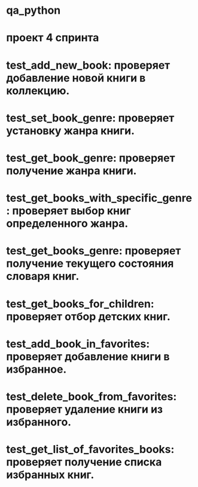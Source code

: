 # qa_python
# проект 4 спринта
# test_add_new_book: проверяет добавление новой книги в коллекцию.
# test_set_book_genre: проверяет установку жанра книги.
# test_get_book_genre: проверяет получение жанра книги.
# test_get_books_with_specific_genre: проверяет выбор книг определенного жанра.
# test_get_books_genre: проверяет получение текущего состояния словаря книг.
# test_get_books_for_children: проверяет отбор детских книг.
# test_add_book_in_favorites: проверяет добавление книги в избранное.
# test_delete_book_from_favorites: проверяет удаление книги из избранного.
# test_get_list_of_favorites_books: проверяет получение списка избранных книг.